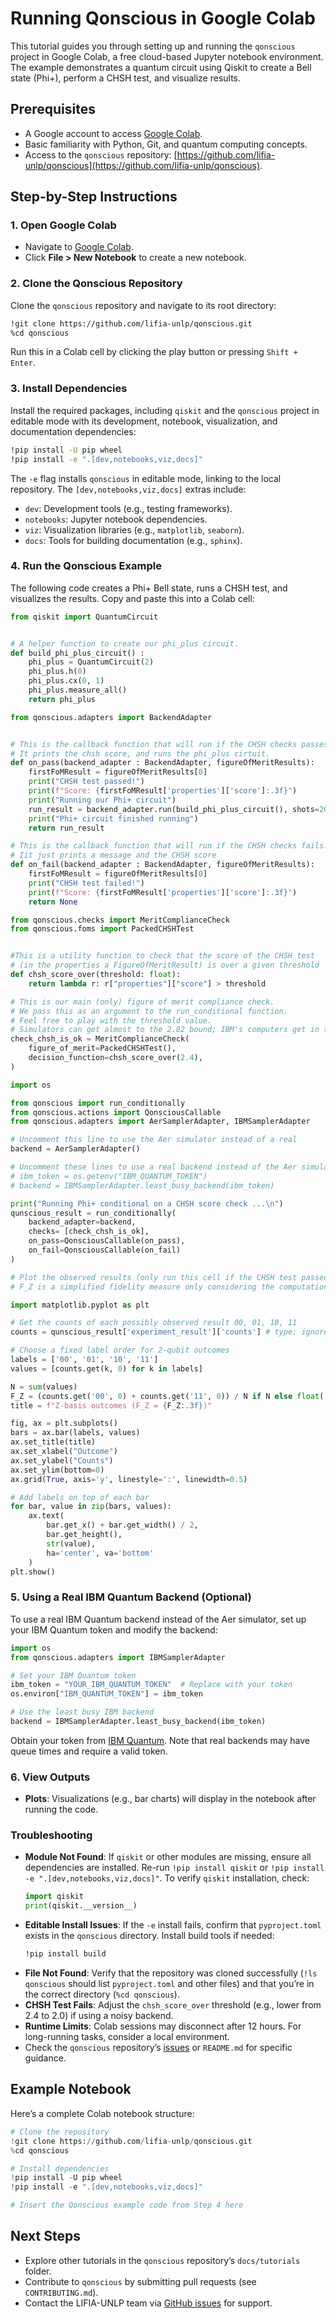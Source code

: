 # Running Qonscious in Google Colab

This tutorial guides you through setting up and running the `qonscious` project in Google Colab, a free cloud-based Jupyter notebook environment. The example demonstrates a quantum circuit using Qiskit to create a Bell state (Phi+), perform a CHSH test, and visualize results.

## Prerequisites
- A Google account to access [Google Colab](https://colab.research.google.com).
- Basic familiarity with Python, Git, and quantum computing concepts.
- Access to the `qonscious` repository: [https://github.com/lifia-unlp/qonscious](https://github.com/lifia-unlp/qonscious).

## Step-by-Step Instructions

### 1. Open Google Colab
- Navigate to [Google Colab](https://colab.research.google.com).
- Click **File > New Notebook** to create a new notebook.

### 2. Clone the Qonscious Repository
Clone the `qonscious` repository and navigate to its root directory:

```bash
!git clone https://github.com/lifia-unlp/qonscious.git
%cd qonscious
```

Run this in a Colab cell by clicking the play button or pressing `Shift + Enter`.

### 3. Install Dependencies
Install the required packages, including `qiskit` and the `qonscious` project in editable mode with its development, notebook, visualization, and documentation dependencies:

```bash
!pip install -U pip wheel
!pip install -e ".[dev,notebooks,viz,docs]"
```

The `-e` flag installs `qonscious` in editable mode, linking to the local repository. The `[dev,notebooks,viz,docs]` extras include:
- `dev`: Development tools (e.g., testing frameworks).
- `notebooks`: Jupyter notebook dependencies.
- `viz`: Visualization libraries (e.g., `matplotlib`, `seaborn`).
- `docs`: Tools for building documentation (e.g., `sphinx`).

### 4. Run the Qonscious Example
The following code creates a Phi+ Bell state, runs a CHSH test, and visualizes the results. Copy and paste this into a Colab cell:

```python
from qiskit import QuantumCircuit


# A helper function to create our phi_plus circuit.
def build_phi_plus_circuit() :
    phi_plus = QuantumCircuit(2)
    phi_plus.h(0)
    phi_plus.cx(0, 1)
    phi_plus.measure_all()
    return phi_plus
```
```python
from qonscious.adapters import BackendAdapter


# This is the callback function that will run if the CHSH checks passes.
# It prints the chsh score, and runs the phi_plus cirtuit.
def on_pass(backend_adapter : BackendAdapter, figureOfMeritResults):
    firstFoMResult = figureOfMeritResults[0]
    print("CHSH test passed!")
    print(f"Score: {firstFoMResult['properties']['score']:.3f}")
    print("Running our Phi+ circuit")
    run_result = backend_adapter.run(build_phi_plus_circuit(), shots=2048)
    print("Phi+ circuit finished running")
    return run_result

# This is the callback function that will run if the CHSH checks fails.
# Iit just prints a message and the CHSH score
def on_fail(backend_adapter : BackendAdapter, figureOfMeritResults):
    firstFoMResult = figureOfMeritResults[0]
    print("CHSH test failed!")
    print(f"Score: {firstFoMResult['properties']['score']:.3f}")
    return None
```

```python
from qonscious.checks import MeritComplianceCheck
from qonscious.foms import PackedCHSHTest


#This is a utility function to check that the score of the CHSH test
# (in the properties a FigureOfMeritResult) is over a given threshold
def chsh_score_over(threshold: float):
    return lambda r: r["properties"]["score"] > threshold

# This is our main (only) figure of merit compliance check.
# We pass this as an argument to the run_conditional function.
# Feel free to play with the threshold value.
# Simulators can get almost to the 2.82 bound; IBM's computers get in the range 2.5-2.7.
check_chsh_is_ok = MeritComplianceCheck(
    figure_of_merit=PackedCHSHTest(),
    decision_function=chsh_score_over(2.4),
)
```

```python
import os

from qonscious import run_conditionally
from qonscious.actions import QonsciousCallable
from qonscious.adapters import AerSamplerAdapter, IBMSamplerAdapter

# Uncomment this line to use the Aer simulator instead of a real
backend = AerSamplerAdapter()

# Uncomment these lines to use a real backend instead of the Aer simulator
# ibm_token = os.getenv("IBM_QUANTUM_TOKEN")
# backend = IBMSamplerAdapter.least_busy_backend(ibm_token)

print("Running Phi+ conditional on a CHSH score check ...\n")
qunscious_result = run_conditionally(
    backend_adapter=backend,
    checks= [check_chsh_is_ok],
    on_pass=QonsciousCallable(on_pass),
    on_fail=QonsciousCallable(on_fail)
)
```

```python
# Plot the observed results (only run this cell if the CHSH test passed!)
# F_Z is a simplified fidelity measure only considering the computational basis (it should be 1)

import matplotlib.pyplot as plt

# Get the counts of each possibly observed result 00, 01, 10, 11
counts = qunscious_result['experiment_result']['counts'] # type: ignore

# Choose a fixed label order for 2-qubit outcomes
labels = ['00', '01', '10', '11']
values = [counts.get(k, 0) for k in labels]

N = sum(values)
F_Z = (counts.get('00', 0) + counts.get('11', 0)) / N if N else float('nan')
title = f"Z-basis outcomes (F_Z = {F_Z:.3f})"

fig, ax = plt.subplots()
bars = ax.bar(labels, values)
ax.set_title(title)
ax.set_xlabel("Outcome")
ax.set_ylabel("Counts")
ax.set_ylim(bottom=0)
ax.grid(True, axis='y', linestyle=':', linewidth=0.5)

# Add labels on top of each bar
for bar, value in zip(bars, values):
    ax.text(
        bar.get_x() + bar.get_width() / 2,
        bar.get_height(),
        str(value),
        ha='center', va='bottom'
    )
plt.show()
```

### 5. Using a Real IBM Quantum Backend (Optional)
To use a real IBM Quantum backend instead of the Aer simulator, set up your IBM Quantum token and modify the backend:

```python
import os
from qonscious.adapters import IBMSamplerAdapter

# Set your IBM Quantum token
ibm_token = "YOUR_IBM_QUANTUM_TOKEN"  # Replace with your token
os.environ["IBM_QUANTUM_TOKEN"] = ibm_token

# Use the least busy IBM backend
backend = IBMSamplerAdapter.least_busy_backend(ibm_token)
```

Obtain your token from [IBM Quantum](https://quantum-computing.ibm.com/). Note that real backends may have queue times and require a valid token.

### 6. View Outputs
- **Plots**: Visualizations (e.g., bar charts) will display in the notebook after running the code.

### Troubleshooting
- **Module Not Found**: If `qiskit` or other modules are missing, ensure all dependencies are installed. Re-run `!pip install qiskit` or `!pip install -e ".[dev,notebooks,viz,docs]"`. To verify `qiskit` installation, check:
  ```python
  import qiskit
  print(qiskit.__version__)
  ```
- **Editable Install Issues**: If the `-e` install fails, confirm that `pyproject.toml` exists in the `qonscious` directory. Install build tools if needed:
  ```bash
  !pip install build
  ```
- **File Not Found**: Verify that the repository was cloned successfully (`!ls qonscious` should list `pyproject.toml` and other files) and that you’re in the correct directory (`%cd qonscious`).
- **CHSH Test Fails**: Adjust the `chsh_score_over` threshold (e.g., lower from 2.4 to 2.0) if using a noisy backend.
- **Runtime Limits**: Colab sessions may disconnect after 12 hours. For long-running tasks, consider a local environment.
- Check the `qonscious` repository’s [issues](https://github.com/lifia-unlp/qonscious/issues) or `README.md` for specific guidance.

## Example Notebook
Here’s a complete Colab notebook structure:

```python
# Clone the repository
!git clone https://github.com/lifia-unlp/qonscious.git
%cd qonscious

# Install dependencies
!pip install -U pip wheel
!pip install -e ".[dev,notebooks,viz,docs]"

# Insert the Qonscious example code from Step 4 here
```

## Next Steps
- Explore other tutorials in the `qonscious` repository’s `docs/tutorials` folder.
- Contribute to `qonscious` by submitting pull requests (see `CONTRIBUTING.md`).
- Contact the LIFIA-UNLP team via [GitHub issues](https://github.com/lifia-unlp/qonscious/issues) for support.
